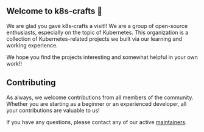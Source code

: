 ## Welcome to k8s-crafts 🙌

We are glad you gave k8s-crafts a visit!! We are a group of open-source enthusiasts, especially on the topic of Kubernetes. This organization is a collection of Kubernetes-related projects we built via our learning and working experience.

We hope you find the projects interesting and somewhat helpful in your own work!!


## Contributing

As always, we welcome contributions from all members of the community. Whether you are starting as a beginner or an experienced developer, all your contributions are valuable to us!

If you have any questions, please contact any of our active [maintainers](https://github.com/orgs/k8s-crafts/teams/maintainers).
